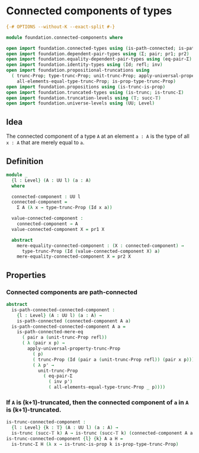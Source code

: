 # Connected components of types

```agda
{-# OPTIONS --without-K --exact-split #-}

module foundation.connected-components where

open import foundation.connected-types using (is-path-connected; is-path-connected-mere-eq)
open import foundation.dependent-pair-types using (Σ; pair; pr1; pr2)
open import foundation.equality-dependent-pair-types using (eq-pair-Σ)
open import foundation.identity-types using (Id; refl; inv)
open import foundation.propositional-truncations using
  ( trunc-Prop; type-trunc-Prop; unit-trunc-Prop; apply-universal-property-trunc-Prop;
    all-elements-equal-type-trunc-Prop; is-prop-type-trunc-Prop)
open import foundation.propositions using (is-trunc-is-prop)
open import foundation.truncated-types using (is-trunc; is-trunc-Σ)
open import foundation.truncation-levels using (𝕋; succ-𝕋)
open import foundation.universe-levels using (UU; Level)
```

## Idea

The connected component of a type `A` at an element `a : A` is the type of all `x : A` that are merely equal to `a`.

## Definition

```agda
module _
  {l : Level} (A : UU l) (a : A)
  where

  connected-component : UU l
  connected-component =
    Σ A (λ x → type-trunc-Prop (Id x a))

  value-connected-component :
    connected-component → A
  value-connected-component X = pr1 X

  abstract
    mere-equality-connected-component : (X : connected-component) →
      type-trunc-Prop (Id (value-connected-component X) a)
    mere-equality-connected-component X = pr2 X
```

## Properties

### Connected components are path-connected

```agda
abstract
  is-path-connected-connected-component :
    {l : Level} (A : UU l) (a : A) →
    is-path-connected (connected-component A a)
  is-path-connected-connected-component A a =
    is-path-connected-mere-eq
      ( pair a (unit-trunc-Prop refl))
      ( λ (pair x p) →
        apply-universal-property-trunc-Prop
          ( p)
          ( trunc-Prop (Id (pair a (unit-trunc-Prop refl)) (pair x p)))
          ( λ p' →
            unit-trunc-Prop
              ( eq-pair-Σ
                ( inv p')
                ( all-elements-equal-type-trunc-Prop _ p))))
```

### If `A` is (k+1)-truncated, then the connected component of `a` in `A` is (k+1)-truncated.

```agda
is-trunc-connected-component :
  {l : Level} {k : 𝕋} (A : UU l) (a : A) →
  is-trunc (succ-𝕋 k) A → is-trunc (succ-𝕋 k) (connected-component A a)
is-trunc-connected-component {l} {k} A a H =
  is-trunc-Σ H (λ x → is-trunc-is-prop k is-prop-type-trunc-Prop)

```

